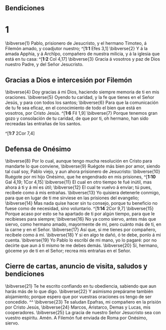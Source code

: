## Bendiciones
# 1 
\bibverse{1} Pablo, prisionero de Jesucristo, y el hermano Timoteo, á Filemón amado, y coadjutor nuestro; ^[**1:1** Efes 3,1] \bibverse{2} Y á la amada Apphia, y á Archîpo, compañero de nuestra milicia, y á la iglesia que está en tu casa: ^[**1:2** Col 4,17] \bibverse{3} Gracia á vosotros y paz de Dios nuestro Padre, y del Señor Jesucristo. 


 

## Gracias a Dios e intercesión por Filemón
\bibverse{4} Doy gracias á mi Dios, haciendo siempre memoria de ti en mis oraciones. \bibverse{5} Oyendo tu caridad, y la fe que tienes en el Señor Jesús, y para con todos los santos; \bibverse{6} Para que la comunicación de tu fe sea eficaz, en el conocimiento de todo el bien que está en vosotros, por Cristo Jesús. ^[**1:6** Fil 1,9] \bibverse{7} Porque tenemos gran gozo y consolación de tu caridad, de que por ti, oh hermano, han sido recreadas las entrañas de los santos. 

^[**1:7** 2Cor 7,4] 
 

## Defensa de Onésimo
\bibverse{8} Por lo cual, aunque tengo mucha resolución en Cristo para mandarte lo que conviene, \bibverse{9} Ruégote más bien por amor, siendo tal cual soy, Pablo viejo, y aun ahora prisionero de Jesucristo: \bibverse{10} Ruégote por mi hijo Onésimo, que he engendrado en mis prisiones, ^[**1:10** Gal 4,19; 1Cor 4,15] \bibverse{11} El cual en otro tiempo te fué inútil, mas ahora á ti y á mí es útil; \bibverse{12} El cual te vuelvo á enviar; tú pues, recíbele como á mis entrañas. \bibverse{13} Yo quisiera detenerle conmigo, para que en lugar de ti me sirviese en las prisiones del evangelio; \bibverse{14} Mas nada quise hacer sin tu consejo, porque tu beneficio no fuese como de necesidad, sino voluntario. ^[**1:14** 2Cor 9,7] \bibverse{15} Porque acaso por esto se ha apartado de ti por algún tiempo, para que le recibieses para siempre; \bibverse{16} No ya como siervo, antes más que siervo, como hermano amado, mayormente de mí, pero cuánto más de ti, en la carne y en el Señor. \bibverse{17} Así que, si me tienes por compañero, recíbele como á mí. \bibverse{18} Y si en algo te dañó, ó te debe, ponlo á mi cuenta. \bibverse{19} Yo Pablo lo escribí de mi mano, yo lo pagaré: por no decirte que aun á ti mismo te me debes demás. \bibverse{20} Sí, hermano, góceme yo de ti en el Señor; recrea mis entrañas en el Señor. 


 

## Cierre de cartas, anuncio de visita, saludos y bendiciones
\bibverse{21} Te he escrito confiando en tu obediencia, sabiendo que aun harás más de lo que digo. \bibverse{22} Y asimismo prepárame también alojamiento; porque espero que por vuestras oraciones os tengo de ser concedido. ^^ \bibverse{23} Te saludan Epafras, mi compañero en la prisión por Cristo Jesús, \bibverse{24} Marcos, Aristarco, Demas y Lucas, mis cooperadores. \bibverse{25} La gracia de nuestro Señor Jesucristo sea con vuestro espíritu. Amén. A Filemón fué enviada de Roma por Onésimo, siervo. 